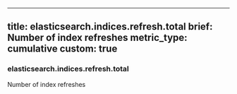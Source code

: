 
---
title: elasticsearch.indices.refresh.total
brief: Number of index refreshes
metric_type: cumulative
custom: true
---
### elasticsearch.indices.refresh.total

Number of index refreshes

